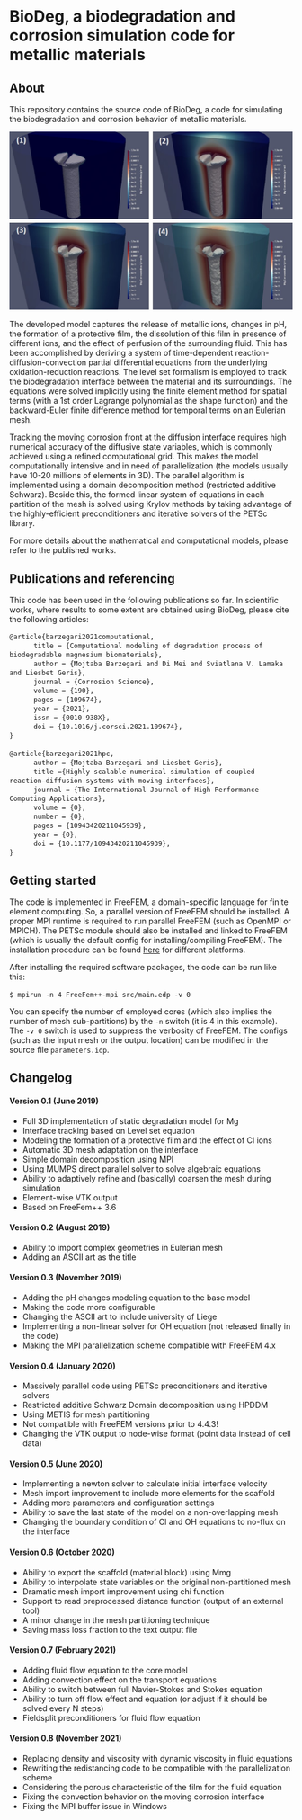 # BioDeg, a biodegradation and corrosion simulation code for metallic materials

## About

This repository contains the source code of BioDeg, a code for simulating the  biodegradation and corrosion behavior of metallic materials.

<img src="doc/screw_degradation.jpg" width="600" height="auto">
<p>

The developed model captures the release of metallic ions, changes in pH, the formation of a protective film, the dissolution of this film in presence of different ions, and the effect of perfusion of the surrounding fluid. This has been accomplished by deriving a system of time-dependent reaction-diffusion-convection partial differential equations from the underlying oxidation-reduction reactions. The level set formalism is employed to track the biodegradation interface between the material and its surroundings. The equations were solved implicitly using the finite element method for spatial terms (with a 1st order Lagrange polynomial as the shape function) and the backward-Euler finite difference method for temporal terms on an Eulerian mesh.

Tracking the moving corrosion front at the diffusion interface requires high numerical accuracy of the diffusive state variables, which is commonly achieved using a refined computational grid. This makes the model computationally intensive and in need of parallelization (the models usually have 10-20 millions of elements in 3D). The parallel algorithm is implemented using a domain decomposition method (restricted additive Schwarz). Beside this, the formed linear system of equations in each partition of the mesh is solved using Krylov methods by taking advantage of the highly-efficient preconditioners and iterative solvers of the PETSc library.

For more details about the mathematical and computational models, please refer to the published works.


## Publications and referencing

This code has been used in the following publications so far. In scientific works, where results to some extent are obtained using BioDeg, please cite the following articles:

    @article{barzegari2021computational,
          title = {Computational modeling of degradation process of biodegradable magnesium biomaterials},
          author = {Mojtaba Barzegari and Di Mei and Sviatlana V. Lamaka and Liesbet Geris},
          journal = {Corrosion Science},
          volume = {190},
          pages = {109674},
          year = {2021},
          issn = {0010-938X},
          doi = {10.1016/j.corsci.2021.109674},
    }

    @article{barzegari2021hpc,
          author = {Mojtaba Barzegari and Liesbet Geris},
          title ={Highly scalable numerical simulation of coupled reaction–diffusion systems with moving interfaces},
          journal = {The International Journal of High Performance Computing Applications},
          volume = {0},
          number = {0},
          pages = {10943420211045939},
          year = {0},
          doi = {10.1177/10943420211045939},
    }

## Getting started

The code is implemented in FreeFEM, a domain-specific language for finite element computing. So, a parallel version of FreeFEM should be installed. A proper MPI runtime is required to run parallel FreeFEM (such as OpenMPI or MPICH). The PETSc module should also be installed and linked to FreeFEM (which is usually the default config for installing/compiling FreeFEM). The installation procedure can be found [here](https://doc.freefem.org/introduction/installation.html) for different platforms.

After installing the required software packages, the code can be run like this:

`$ mpirun -n 4 FreeFem++-mpi src/main.edp -v 0`

You can specify the number of employed cores (which also implies the number of mesh sub-partitions) by the `-n` switch (it is 4 in this example). The `-v 0` switch is used to suppress the verbosity of FreeFEM. The configs (such as the input mesh or the output location) can be modified in the source file `parameters.idp`.

## Changelog

#### Version 0.1 (June 2019)
* Full 3D implementation of static degradation model for Mg
* Interface tracking based on Level set equation
* Modeling the formation of a protective film and the effect of Cl ions
* Automatic 3D mesh adaptation on the interface
* Simple domain decomposition using MPI
* Using MUMPS direct parallel solver to solve algebraic equations
* Ability to adaptively refine and (basically) coarsen the mesh during simulation
* Element-wise VTK output
* Based on FreeFem++ 3.6

#### Version 0.2 (August 2019)
* Ability to import complex geometries in Eulerian mesh
* Adding an ASCII art as the title

#### Version 0.3 (November 2019)
* Adding the pH changes modeling equation to the base model
* Making the code more configurable
* Changing the ASCII art to include university of Liege
* Implementing a non-linear solver for OH equation (not released finally in the code)
* Making the MPI parallelization scheme compatible with FreeFEM 4.x

#### Version 0.4 (January 2020)
* Massively parallel code using PETSc preconditioners and iterative solvers
* Restricted additive Schwarz Domain decomposition using HPDDM
* Using METIS for mesh partitioning
* Not compatible with FreeFEM versions prior to 4.4.3!
* Changing the VTK output to node-wise format (point data instead of cell data)

#### Version 0.5 (June 2020)
* Implementing a newton solver to calculate initial interface velocity
* Mesh import improvement to include more elements for the scaffold
* Adding more parameters and configuration settings
* Ability to save the last state of the model on a non-overlapping mesh
* Changing the boundary condition of Cl and OH equations to no-flux on the interface

#### Version 0.6 (October 2020)
* Ability to export the scaffold (material block) using Mmg
* Ability to interpolate state variables on the original non-partitioned mesh
* Dramatic mesh import improvement using chi function
* Support to read preprocessed distance function (output of an external tool)
* A minor change in the mesh partitioning technique
* Saving mass loss fraction to the text output file

#### Version 0.7 (February 2021)
* Adding fluid flow equation to the core model
* Adding convection effect on the transport equations
* Ability to switch between full Navier-Stokes and Stokes equation
* Ability to turn off flow effect and equation (or adjust if it should be solved every N steps)
* Fieldsplit preconditioners for fluid flow equation

#### Version 0.8 (November 2021)
* Replacing density and viscosity with dynamic viscosity in fluid equations
* Rewriting the redistancing code to be compatible with the parallelization scheme
* Considering the porous characteristic of the film for the fluid equation
* Fixing the convection behavior on the moving corrosion interface
* Fixing the MPI buffer issue in Windows
